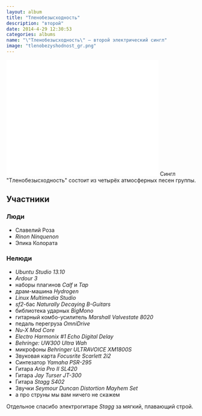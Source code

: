 ```yaml
---
layout: album
title: "Тленобезысходность"
description: "второй"
date: 2014-4-29 12:30:53
categories: albums
name: "\"Тленобезысходность\" — второй электрический сингл"
image: "tlenobezyshodnost_gr.png"
---
```


<iframe id="widget" scrolling="no" frameborder="0" width="400" height="305" style="width: 400px; height: 305px;" src="//widgets.jamendo.com/v3/album/134225?autoplay=0&layout=standard&manualWidth=400&width=400&theme=light&highlight=0&tracklist=true&tracklist_n=4&embedCode="></iframe>
Сингл "Тленобезысходность" состоит из четырёх атмосферных песен группы.

## Участники

### Люди  
- Славелий Роза  
- *Rinon Ninquenon*  
- Эпика Колората

### Нелюди
- *Ubuntu Studio 13.10*
- *Ardour 3*
- наборы плагинов *Calf* и *Tap*
- драм-машина *Hydrogen*
- *Linux Multimedia Studio*
- *sf2*-бас *Naturally Decaying B-Guitars*
- библиотека ударных *BigMono*
- гитарный комбо-усилитель *Marshall Valvestate 8020*
- педаль перегруза *OmniDrive*
- *Nu-X Mod Core*
- *Electro Harmonix #1 Echo Digital Delay*
- *Behringe: UW300 Ultra Wah*
- микрофоны *Behringer ULTRAVOICE XM1800S*
- Звуковая карта *Focusrite Scarlett 2i2*
- Синтезатор *Yamaha PSR-295*
- Гитара *Aria Pro II SL420*
- Гитара *Jay Turser JT-300*
- Гитара *Stagg S402*
- Звучки *Seymour Duncan Distortion Mayhem Set*
- а про струны мы вам ничего не скажем

Отдельное спасибо электрогитаре *Stagg*  за мягкий, плавающий строй. 
